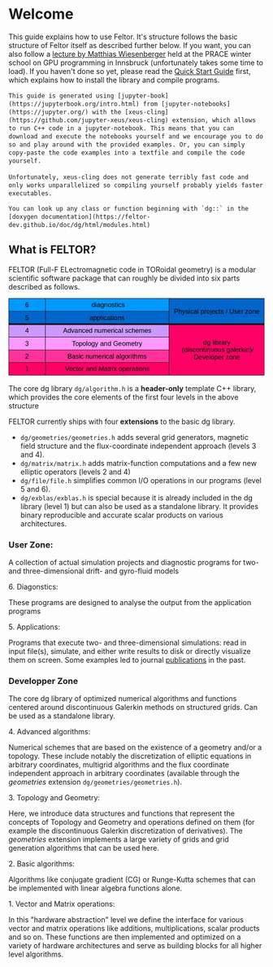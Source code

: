 # Welcome
This guide explains how to use Feltor.
It's structure follows the basic structure of Feltor itself as described 
further below.
If you want, you can also follow a
[lecture by Matthias Wiesenberger](https://events.prace-ri.eu/event/989/sessions/3081/attachments/1199/2017/Wiesenberger_PRACE_high.mp4) held at the PRACE winter school on
GPU programming in Innsbruck (unfortunately takes some time to load).
If you haven't done so yet, please read the
[Quick Start Guide](https://github.com/feltor-dev/feltor) first, which
explains how to install the library and compile programs.

```{note}
This guide is generated using [jupyter-book](https://jupyterbook.org/intro.html) from [jupyter-notebooks](https://jupyter.org/) with the [xeus-cling](https://github.com/jupyter-xeus/xeus-cling) extension, which allows to run C++ code in a jupyter-notebook. This means that you can download and execute the notebooks yourself and we encourage you to do so and play around with the provided examples. Or, you can simply copy-paste the code examples into a textfile and compile the code yourself.

Unfortunately, xeus-cling does not generate terribly fast code and only works unparallelized so compiling yourself probably yields faster executables.
```

```{seealso}
You can look up any class or function beginning with `dg::` in the [doxygen documentation](https://feltor-dev.github.io/doc/dg/html/modules.html)
```

## What is FELTOR?

FELTOR (Full-F ELectromagnetic code in TORoidal geometry) is a modular
scientific software package that can roughly be divided into six parts described as follows. 

![The structure of the FELTOR project](FELTOR_table.jpg)

The core dg library `dg/algorithm.h` is a **header-only** template C++ library, which provides the core elements of the first four levels in the above structure

FELTOR currently ships with four **extensions** to the basic dg library.
- `dg/geometries/geometries.h` adds several grid generators, magnetic field structure and the flux-coordinate independent approach (levels 3 and 4).
- `dg/matrix/matrix.h` adds matrix-function computations and a few new elliptic operators (levels 2 and 4)
- `dg/file/file.h` simplifies common I/O operations in our programs (level 5 and 6).
- `dg/exblas/exblas.h` is special because it is already included in the dg library (level 1) but can also be used as a standalone library. It provides binary reproducible and accurate scalar products on various architectures.

### User Zone:
A collection of actual simulation projects and diagnostic
programs for two- and three-dimensional drift- and gyro-fluid models

<span>6.<span> Diagonstics:

These programs are designed to analyse the output from the application programs

<span>5.<span> Applications:

Programs that execute two- and three-dimensional simulations: read in input file(s), simulate, and either write results to disk or directly visualize them on screen. Some examples led to journal [publications](https://feltor-dev.github.io/publications) in the past.

### Developper Zone
The core dg library of optimized numerical algorithms
and functions centered around discontinuous Galerkin methods on structured grids. Can be used as a standalone library.

<span>4.<span> Advanced algorithms:

Numerical schemes that are based on the existence of a geometry and/or a topology. These include notably the discretization of elliptic equations in arbitrary coordinates, multigrid algorithms and the flux coordinate independent approach in arbitrary coordinates (available through the _geometries_ extension `dg/geometries/geometries.h`).

<span>3.<span> Topology and Geometry:

Here, we introduce data structures and functions that represent the concepts of Topology and Geometry and operations defined on them (for example the discontinuous Galerkin discretization of derivatives). The _geometries_ extension implements a large variety of grids and grid generation algorithms that can be used here.

<span>2.<span> Basic algorithms:

Algorithms like conjugate gradient (CG) or Runge-Kutta schemes that can be implemented with linear algebra functions alone.

<span>1.<span> Vector and Matrix operations:

In this "hardware abstraction" level we define the interface for various vector and matrix operations like additions, multiplications, scalar products and so on. These functions are then implemented  and optimized on a variety of hardware architectures and serve as building blocks for all higher
level algorithms.



```python

```
